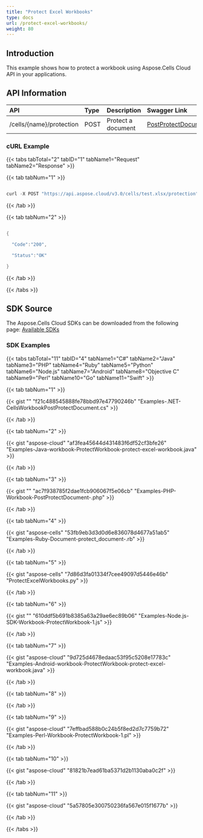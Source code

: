 ```yaml
---
title: "Protect Excel Workbooks"
type: docs
url: /protect-excel-workbooks/
weight: 80
---
```


## **Introduction**
This example shows how to protect a workbook using Aspose.Cells Cloud API in your applications.
## **API Information**

|**API**|**Type**|**Description**|**Swagger Link**|
| :- | :- | :- | :- |
|/cells/{name}/protection|POST|Protect a document|[PostProtectDocument](https://apireference.aspose.cloud/cells/#/Workbook/PostProtectDocument)|
### **cURL Example**
{{< tabs tabTotal="2" tabID="1" tabName1="Request" tabName2="Response" >}}

{{< tab tabNum="1" >}}

```java

curl -X POST "https://api.aspose.cloud/v3.0/cells/test.xlsx/protection" -H "accept: application/json" -H "Content-Type: application/json" -d "{ \"ProtectionType\": \"all\", \"Password\": \"aspose\"}"

```

{{< /tab >}}

{{< tab tabNum="2" >}}

```java

{

  "Code":"200",

  "Status":"OK"

}

```

{{< /tab >}}

{{< /tabs >}}
## **SDK Source**
The Aspose.Cells Cloud SDKs can be downloaded from the following page: [Available SDKs](/cells/available-sdks/)
### **SDK Examples**
{{< tabs tabTotal="11" tabID="4" tabName1="C#" tabName2="Java" tabName3="PHP" tabName4="Ruby" tabName5="Python" tabName6="Node.js" tabName7="Android" tabName8="Objective C" tabName9="Perl" tabName10="Go" tabName11="Swift" >}}

{{< tab tabNum="1" >}}

{{< gist "" "f21c488545888fe78bbd97e47790246b" "Examples-.NET-CellsWorkbookPostProtectDocument.cs" >}}

{{< /tab >}}

{{< tab tabNum="2" >}}

{{< gist "aspose-cloud" "af3fea45644d431483f6df52cf3bfe26" "Examples-Java-workbook-ProtectWorkbook-protect-excel-workbook.java" >}}

{{< /tab >}}

{{< tab tabNum="3" >}}

{{< gist "" "ac7f938785f2dae1fcb906067f5e06cb" "Examples-PHP-Workbook-PostProtectDocument-.php" >}}

{{< /tab >}}

{{< tab tabNum="4" >}}

{{< gist "aspose-cells" "53fb9eb3d3d0d6e836078d4677a51ab5" "Examples-Ruby-Document-protect_document-.rb" >}}

{{< /tab >}}

{{< tab tabNum="5" >}}

{{< gist "aspose-cells" "7d86d3fa01334f7cee49097d5446e46b" "ProtectExcelWorkbooks.py" >}}

{{< /tab >}}

{{< tab tabNum="6" >}}

{{< gist "" "610ddf5b691b8385a63a29ae6ec89b06" "Examples-Node.js-SDK-Workbook-ProtectWorkbook-1.js" >}}

{{< /tab >}}

{{< tab tabNum="7" >}}

{{< gist "aspose-cloud" "9d725d4678edaac53f95c5208e17783c" "Examples-Android-workbook-ProtectWorkbook-protect-excel-workbook.java" >}}

{{< /tab >}}

{{< tab tabNum="8" >}}

{{< /tab >}}

{{< tab tabNum="9" >}}

{{< gist "aspose-cloud" "7effbad588b0c24b5f8ed2d7c7759b72" "Examples-Perl-Workbook-ProtectWorkbook-1.pl" >}}

{{< /tab >}}

{{< tab tabNum="10" >}}

{{< gist "aspose-cloud" "81821b7ead61ba5371d2b1130aba0c2f" >}}

{{< /tab >}}

{{< tab tabNum="11" >}}

{{< gist "aspose-cloud" "5a57805e300750236fa567e015f1677b" >}}

{{< /tab >}}

{{< /tabs >}}
